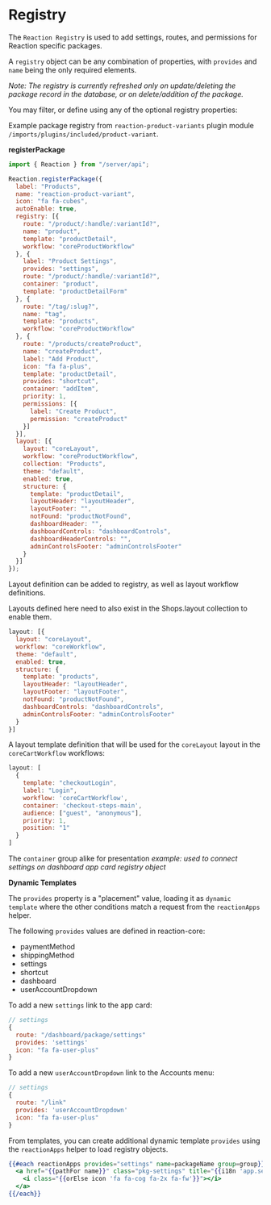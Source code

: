 # Registry

The `Reaction Registry` is used to add settings, routes, and permissions for Reaction specific packages.

A `registry` object can be any combination of properties, with `provides` and `name` being the only required elements.

_Note: The registry is currently refreshed only on update/deleting the package record in the database, or on delete/addition of the package._

You may filter, or define using any of the optional registry properties:

Example package registry from `reaction-product-variants` plugin module `/imports/plugins/included/product-variant`.

**registerPackage**

```js
import { Reaction } from "/server/api";

Reaction.registerPackage({
  label: "Products",
  name: "reaction-product-variant",
  icon: "fa fa-cubes",
  autoEnable: true,
  registry: [{
    route: "/product/:handle/:variantId?",
    name: "product",
    template: "productDetail",
    workflow: "coreProductWorkflow"
  }, {
    label: "Product Settings",
    provides: "settings",
    route: "/product/:handle/:variantId?",
    container: "product",
    template: "productDetailForm"
  }, {
    route: "/tag/:slug?",
    name: "tag",
    template: "products",
    workflow: "coreProductWorkflow"
  }, {
    route: "/products/createProduct",
    name: "createProduct",
    label: "Add Product",
    icon: "fa fa-plus",
    template: "productDetail",
    provides: "shortcut",
    container: "addItem",
    priority: 1,
    permissions: [{
      label: "Create Product",
      permission: "createProduct"
    }]
  }],
  layout: [{
    layout: "coreLayout",
    workflow: "coreProductWorkflow",
    collection: "Products",
    theme: "default",
    enabled: true,
    structure: {
      template: "productDetail",
      layoutHeader: "layoutHeader",
      layoutFooter: "",
      notFound: "productNotFound",
      dashboardHeader: "",
      dashboardControls: "dashboardControls",
      dashboardHeaderControls: "",
      adminControlsFooter: "adminControlsFooter"
    }
  }]
});
```

Layout definition can be added to registry, as well as layout workflow definitions.

Layouts defined here need to also exist in the Shops.layout collection to enable them.

```js
layout: [{
  layout: "coreLayout",
  workflow: "coreWorkflow",
  theme: "default",
  enabled: true,
  structure: {
    template: "products",
    layoutHeader: "layoutHeader",
    layoutFooter: "layoutFooter",
    notFound: "productNotFound",
    dashboardControls: "dashboardControls",
    adminControlsFooter: "adminControlsFooter"
  }
}]
```

A layout template definition that will be used for the `coreLayout` layout in the `coreCartWorkflow` workflows:

```js
layout: [
  {
    template: "checkoutLogin",
    label: "Login",
    workflow: 'coreCartWorkflow',
    container: 'checkout-steps-main',
    audience: ["guest", "anonymous"],
    priority: 1,
    position: "1"
  }
]
```

The `container` group alike for presentation _example: used to connect settings on dashboard app card registry object_

**Dynamic Templates**

The `provides` property is a "placement" value, loading it as `dynamic template` where the other conditions match a request from the `reactionApps` helper.

The following `provides` values are defined in reaction-core:

- paymentMethod
- shippingMethod
- settings
- shortcut
- dashboard
- userAccountDropdown

To add a new `settings` link to the app card:

```js
// settings
{
  route: "/dashboard/package/settings"
  provides: 'settings'
  icon: "fa fa-user-plus"
}
```

To add a new `userAccountDropdown` link to the Accounts menu:

```js
// settings
{
  route: "/link"
  provides: 'userAccountDropdown'
  icon: "fa fa-user-plus"
}
```

From templates, you can create additional dynamic template `provides` using the `reactionApps` helper to load registry objects.

```handlebars
{{#each reactionApps provides="settings" name=packageName group=group}}
  <a href="{{pathFor name}}" class="pkg-settings" title="{{i18n 'app.settings' 'Settings'}}">
    <i class="{{orElse icon 'fa fa-cog fa-2x fa-fw'}}"></i>
  </a>
{{/each}}
```

